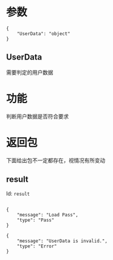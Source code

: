 # 参数
```
{
    "UserData": "object"
}
```
## UserData
需要判定的用户数据
# 功能
判断用户数据是否符合要求
# 返回包
下面给出包不一定都存在，视情况有所变动

## result
Id: `result`

```

{
    "message": "Load Pass",
    "type": "Pass"
}

{
    "message": "UserData is invalid.",
    "type": "Error"
}

```
